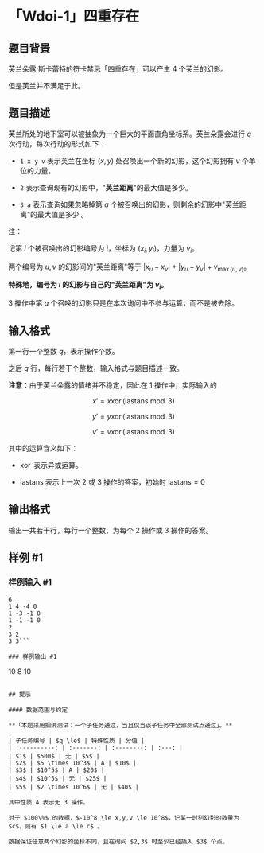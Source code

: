 # 「Wdoi-1」四重存在

## 题目背景

芙兰朵露·斯卡蕾特的符卡禁忌「四重存在」可以产生 $4$ 个芙兰的幻影。

但是芙兰并不满足于此。

## 题目描述

芙兰所处的地下室可以被抽象为一个巨大的平面直角坐标系。芙兰朵露会进行 $q$ 次行动，每次行动的形式如下：  

- `1 x y v` 表示芙兰在坐标 $(x,y)$ 处召唤出一个新的幻影，这个幻影拥有 $v$ 个单位的力量。  

- `2` 表示查询现有的幻影中，"**芙兰距离**"的最大值是多少。  

- `3 a` 表示查询如果忽略掉第 $a$ 个被召唤出的幻影，则剩余的幻影中"芙兰距离"的最大值是多少 。

注： 

记第 $i$ 个被召唤出的幻影编号为 $i$，坐标为 $(x_i,y_i)$，力量为 $v_i$。  

两个编号为 $u,v$ 的幻影间的"芙兰距离"等于 $|x_u-x_v|+|y_u-y_v|+v_{\max(u,v)}$。

**特殊地，编号为 $i$ 的幻影与自己的"芙兰距离"为 $v_i$。**  

$3$ 操作中第 $a$ 个召唤的幻影只是在本次询问中不参与运算，而不是被去除。

## 输入格式

第一行一个整数 $q$，表示操作个数。  

之后 $q$ 行，每行若干个整数，输入格式与题目描述一致。 

**注意**：由于芙兰朵露的情绪并不稳定，因此在 $1$ 操作中，实际输入的 

$$x'=x \operatorname{ xor } (\text{lastans} \bmod 3)$$

$$y'=y \operatorname{ xor } (\text{lastans} \bmod 3)$$

$$v'=v \operatorname{ xor } (\text{lastans} \bmod 3)$$   

其中的运算含义如下：

- $\operatorname{xor}$ 表示异或运算。

- $\text{lastans}$ 表示上一次 $2$ 或 $3$ 操作的答案，初始时 $\text{lastans}=0$ 

## 输出格式

输出一共若干行，每行一个整数，为每个 $2$ 操作或 $3$ 操作的答案。

## 样例 #1

### 样例输入 #1
```
6
1 4 -4 0
1 -3 -1 0
1 -1 -1 0
2
3 2
3 3```

### 样例输出 #1

```
10
8
10
```

## 提示

#### 数据范围与约定

**「本题采用捆绑测试：一个子任务通过，当且仅当该子任务中全部测试点通过」。**

| 子任务编号 | $q \le$ | 特殊性质 | 分值 |
| :----------: | :-------: | :--------: | :---: |
| $1$ | $500$ | 无 | $5$ |
| $2$ | $5 \times 10^3$ | A | $10$ |
| $3$ | $10^5$ | A | $20$ |
| $4$ | $10^5$ | 无 | $25$ |
| $5$ | $2 \times 10^6$ | 无 | $40$ |

其中性质 A 表示无 3 操作。

对于 $100\%$ 的数据，$-10^8 \le x,y,v \le 10^8$，记某一时刻幻影的数量为 $c$，则有 $1 \le a \le c$ 。

数据保证任意两个幻影的坐标不同，且在询问 $2,3$ 时至少已经插入 $3$ 个点。

